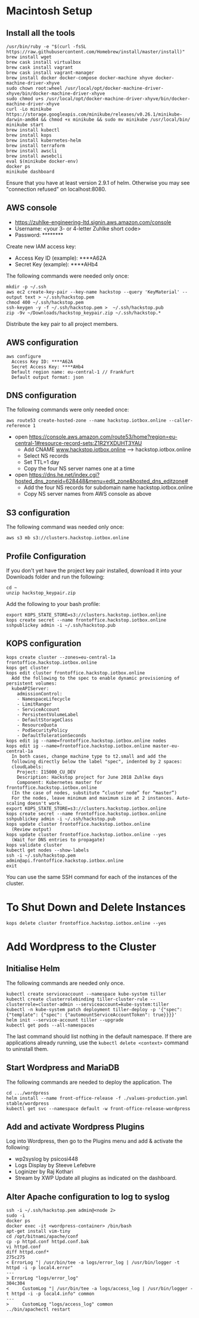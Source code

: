 # Macintosh Setup

## Install all the tools
```
/usr/bin/ruby -e "$(curl -fsSL https://raw.githubusercontent.com/Homebrew/install/master/install)"
brew install wget
brew cask install virtualbox
brew cask install vagrant
brew cask install vagrant-manager
brew install docker docker-compose docker-machine xhyve docker-machine-driver-xhyve
sudo chown root:wheel /usr/local/opt/docker-machine-driver-xhyve/bin/docker-machine-driver-xhyve
sudo chmod u+s /usr/local/opt/docker-machine-driver-xhyve/bin/docker-machine-driver-xhyve
curl -Lo minikube https://storage.googleapis.com/minikube/releases/v0.26.1/minikube-darwin-amd64 && chmod +x minikube && sudo mv minikube /usr/local/bin/
minikube start
brew install kubectl
brew install kops
brew install kubernetes-helm
brew install terraform
brew install awscli
brew install awsebcli
eval $(minikube docker-env)
docker ps
minikube dashboard
```
Ensure that you have at least version 2.9.1 of helm.
Otherwise you may see "connection refused" on localhost:8080.
## AWS console

* https://zuhlke-engineering-ltd.signin.aws.amazon.com/console
* Username: <your 3- or 4-letter Zuhlke short code>
* Password: ********

Create new IAM access key:

* Access Key ID (example): ****A62A
* Secret Key (example): ****AHb4

The following commands were needed only once:
```
mkdir -p ~/.ssh
aws ec2 create-key-pair --key-name hackstop --query 'KeyMaterial' --output text > ~/.ssh/hackstop.pem
chmod 400 ~/.ssh/hackstop.pem
ssh-keygen -y -f ~/.ssh/hackstop.pem >  ~/.ssh/hackstop.pub
zip -9v ~/Downloads/hackstop_keypair.zip ~/.ssh/hackstop.*
```
Distribute the key pair to all project members.
## AWS configuration
```
aws configure
  Access Key ID: ****A62A
  Secret Access Key: ****AHb4
  Default region name: eu-central-1 // Frankfurt
  Default output format: json
```
## DNS configuration
The following commands were only needed once:
```
aws route53 create-hosted-zone --name hackstop.iotbox.online --caller-reference 1
```

* open https://console.aws.amazon.com/route53/home?region=eu-central-1#resource-record-sets:Z1R2YXDUHT3YAU
  * Add CNAME www.hackstop.iotbox.online —> hackstop.iotbox.online
  * Select NS records
  * Set TTL=1 day
  * Copy the four NS server names one at a time
* open https://dns.he.net/index.cgi?hosted_dns_zoneid=628448&menu=edit_zone&hosted_dns_editzone#
  * Add the four NS records for subdomain name hackstop.iotbox.online
  * Copy NS server names from AWS console as above
## S3 configuration
The following command was needed only once:
```
aws s3 mb s3://clusters.hackstop.iotbox.online
```
## Profile Configuration
If you don't yet have the project key pair installed, download it into your Downloads folder and run the following:
```
cd ~
unzip hackstop_keypair.zip
```
Add the following to your bash profile:
```
export KOPS_STATE_STORE=s3://clusters.hackstop.iotbox.online
kops create secret --name frontoffice.hackstop.iotbox.online sshpublickey admin -i ~/.ssh/hackstop.pub
```
## KOPS configuration
```
kops create cluster --zones=eu-central-1a frontoffice.hackstop.iotbox.online
kops get cluster
kops edit cluster frontoffice.hackstop.iotbox.online
  Add the following to the spec to enable dynamic provisioning of persistent volumes:
  kubeAPIServer:
    admissionControl:
    - NamespaceLifecycle
    - LimitRanger
    - ServiceAccount
    - PersistentVolumeLabel
    - DefaultStorageClass
    - ResourceQuota
    - PodSecurityPolicy
    - DefaultTolerationSeconds
kops edit ig --name=frontoffice.hackstop.iotbox.online nodes
kops edit ig --name=frontoffice.hackstop.iotbox.online master-eu-central-1a
  In both cases, change machine type to t2.small and add the
  following directly below the label "spec", indented by 2 spaces:
  cloudLabels:
    Project: I15000_CU_DEV
    Description: Hackstop project for June 2018 Zuhlke days
    Component: Kubernetes master for frontoffice.hackstop.iotbox.online
  (In the case of nodes, substitute “cluster node” for “master”)
  For the nodes, leave minimum and maximum size at 2 instances. Auto-scaling doesn't work.
export KOPS_STATE_STORE=s3://clusters.hackstop.iotbox.online
kops create secret --name frontoffice.hackstop.iotbox.online sshpublickey admin -i ~/.ssh/hackstop.pub
kops update cluster frontoffice.hackstop.iotbox.online
  (Review output)
kops update cluster frontoffice.hackstop.iotbox.online --yes
  (Wait for DNS entries to propagate)
kops validate cluster
kubectl get nodes --show-labels
ssh -i ~/.ssh/hackstop.pem admin@api.frontoffice.hackstop.iotbox.online
exit
```
You can use the same SSH command for each of the instances of the cluster.
# To Shut Down and Delete Instances
```
kops delete cluster frontoffice.hackstop.iotbox.online --yes
```
# Add Wordpress to the Cluster
## Initialise Helm
The following commands are needed only once.
```
kubectl create serviceaccount --namespace kube-system tiller
kubectl create clusterrolebinding tiller-cluster-rule --clusterrole=cluster-admin --serviceaccount=kube-system:tiller
kubectl -n kube-system patch deployment tiller-deploy -p '{"spec": {"template": {"spec": {"automountServiceAccountToken": true}}}}'
helm init --service-account tiller --upgrade
kubectl get pods --all-namespaces
```
The last command should list nothing in the default namespace. If there are
applications already running, use the `kubectl delete <context>` command to
uninstall them.
## Start Wordpress and MariaDB
The following commands are needed to deploy the application. The 
```
cd .../wordpress
helm install --name front-office-release -f ./values-production.yaml stable/wordpress
kubectl get svc --namespace default -w front-office-release-wordpress
```
## Add and activate Wordpress Plugins
Log into Wordpress, then go to the Plugins menu and add & activate the following:
* wp2syslog by psicosi448
* Logs Display by Steeve Lefebvre
* Loginizer by Raj Kothari
* Stream by XWP
Update all plugins as indicated on the dashboard.
## Alter Apache configuration to log to syslog
```
ssh -i ~/.ssh/hackstop.pem admin@<node 2>
sudo -i
docker ps
docker exec -it <wordpress-container> /bin/bash
apt-get install vim-tiny
cd /opt/bitnami/apache/conf
cp -p httpd.conf httpd.conf.bak
vi httpd.conf
diff httpd.conf*
275c275
< ErrorLog "| /usr/bin/tee -a logs/error_log | /usr/bin/logger -t httpd -i -p local4.error"
---
> ErrorLog "logs/error_log"
304c304
<     CustomLog "| /usr/bin/tee -a logs/access_log | /usr/bin/logger -t httpd -i -p local4.info" common
---
>     CustomLog "logs/access_log" common
../bin/apachectl restart
```